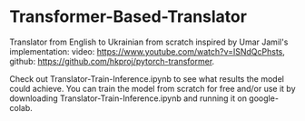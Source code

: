 # Transformer-Based-Translator
Translator from English to Ukrainian from scratch inspired by Umar Jamil's implementation: video: https://www.youtube.com/watch?v=ISNdQcPhsts, github:  https://github.com/hkproj/pytorch-transformer.

Check out Translator-Train-Inference.ipynb to see what results the model could achieve. You can train the model from scratch for free and/or use it by downloading Translator-Train-Inference.ipynb and running it on google-colab.
